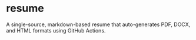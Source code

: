 # resume
A single-source, markdown-based resume that auto-generates PDF, DOCX, and HTML formats using GitHub Actions.
